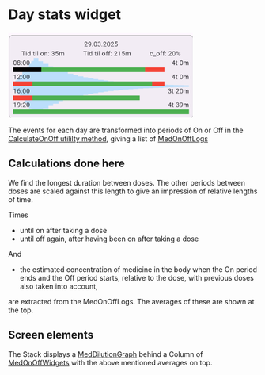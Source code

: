 # Day stats widget
![Stats screen](../doc/stats.png)

The events for each day are transformed into periods of On or Off in the [CalculateOnOff utililty method](../util/calculate_on_off.dart), giving a list of [MedOnOffLogs](../model/med_on_off_log.dart)

## Calculations done here
We find the longest duration between doses. The other periods between doses are scaled against this length to give an impression of relative lengths of time.

Times 
* until on after taking a dose
* until off again, after having been on after taking a dose 

And 
* the estimated concentration of medicine in the body when the On period ends and the Off period starts, relative to the dose, with previous doses also taken into account,

are extracted from the MedOnOffLogs. The averages of these are shown at the top.

## Screen elements
The Stack displays a [MedDilutionGraph](./med_dilution_widget.md) behind a Column of [MedOnOffWidgets](med_on_off_log_widget.md) with the above mentioned averages on top.
